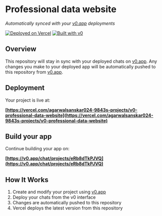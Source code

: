 # Professional data website

*Automatically synced with your [v0.app](https://v0.app) deployments*

[![Deployed on Vercel](https://img.shields.io/badge/Deployed%20on-Vercel-black?style=for-the-badge&logo=vercel)](https://vercel.com/agarwalsanskar024-9843s-projects/v0-professional-data-website)
[![Built with v0](https://img.shields.io/badge/Built%20with-v0.app-black?style=for-the-badge)](https://v0.app/chat/projects/eRb8dTkPJVQ)

## Overview

This repository will stay in sync with your deployed chats on [v0.app](https://v0.app).
Any changes you make to your deployed app will be automatically pushed to this repository from [v0.app](https://v0.app).

## Deployment

Your project is live at:

**[https://vercel.com/agarwalsanskar024-9843s-projects/v0-professional-data-website](https://vercel.com/agarwalsanskar024-9843s-projects/v0-professional-data-website)**

## Build your app

Continue building your app on:

**[https://v0.app/chat/projects/eRb8dTkPJVQ](https://v0.app/chat/projects/eRb8dTkPJVQ)**

## How It Works

1. Create and modify your project using [v0.app](https://v0.app)
2. Deploy your chats from the v0 interface
3. Changes are automatically pushed to this repository
4. Vercel deploys the latest version from this repository